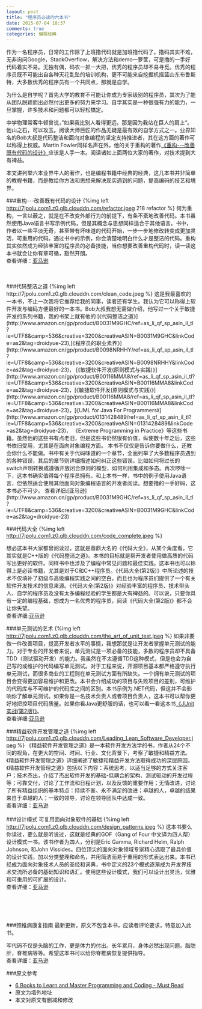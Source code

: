 ```yaml
---
layout: post
title: "程序员必读的六本书"
date: 2015-07-04 18:37
comments: true
categories: 编程经典
---
```

作为一名程序员，日常的工作除了上班撸代码就是加班撸代码了。撸码其实不难，无非询问Google，StackOverflow，解决方法和demo一箩筐，可是撸的一手好代码着实不易。无独有偶，码农一抓一大把，优秀的程序员却不易寻觅。优秀的程序员既不可能出自各种天花乱坠的培训机构，更不可能来自挖掘机摇篮山东布鲁斯特，大多数优秀的程序员有一个共同点，那就是自学。

为什么是自学呢？首先大学的教育不可能让你成为专家级别的程序员，其次为了能从团队脱颖而出必然付出更多的努力来学习。自学其实是一种很强有力的能力，一旦掌握，许多技术和问题都可以轻松搞定。

中学物理常客牛顿曾说，”如果我比别人看得更远，那是因为我站在巨人的肩上“。他山之石，可以攻玉。阅读大师巨匠的作品无疑是最有效的自学方式之一。业界知名的Bob大叔是代码整洁和面向对象编程的坚定支持推进者，其在这方面的著作可以称得上权威。Martin Fowler同样名声在外，他的关于重构的著作[《重构---改善既有代码的设计》](http://droidredirect.sinaapp.com/book_refactor.php)应该是人手一本。阅读诸如上面两位大家的著作，对技术提到大有裨益。
<!--more-->
本文讲列举六本业界牛人的著作，也是编程书籍中经典的经典，这几本书并非简单的教程书籍，而是教给你方法和思想来解决现实遇到的问题，提高编码的技艺和境界。

###重构---改善既有代码的设计
{%img left http://7jpolu.com1.z0.glb.clouddn.com/refactor.jpeg 218 refactor %}
何为重构，一言以蔽之，就是在不改变外部行为的前提下，有条不紊地改善代码。本书虽然使用Java语言书写示例代码，但是其概念与思想同样适合于其他语言。书中，作者以一些平淡无奇，甚至带有坏味道的代码开始，一步一步地修改转变成更加灵活，可重用的代码。通过书中的示例，你会清楚地明白什么才是整洁的代码。重构其实依然成为经验丰富的程序员的必备技能，当你想要改善重构代码时，读一读这本书就会让你有章可循，豁然开朗。  
查看详细：[亚马逊](http://droidredirect.sinaapp.com/book_refactor.php)

<br/>
<br/>
###代码整洁之道
{%img left http://7jpolu.com1.z0.glb.clouddn.com/clean_code.jpeg %}
这是我最喜欢的一本书，不止一次我将它推荐给我的同事，读者还有学生。我认为它可以称得上软件开发与编码方便最好的一本书。Bob大叔我想无需做介绍，他写过一个关于敏捷开发的系列书籍，我的书架上就有他的 [《代码整洁之道》](http://www.amazon.cn/gp/product/B0031M9GHC/ref=as_li_qf_sp_asin_il_tl?ie=UTF8&camp=536&creative=3200&creativeASIN=B0031M9GHC&linkCode=as2&tag=droidyue-23),[《程序员的职业素养》](http://www.amazon.cn/gp/product/B0098NRHHY/ref=as_li_qf_sp_asin_il_tl?ie=UTF8&camp=536&creative=3200&creativeASIN=B0098NRHHY&linkCode=as2&tag=droidyue-23)，
[《敏捷软件开发(原则模式与实践)》](http://www.amazon.cn/gp/product/B00116MMA8/ref=as_li_qf_sp_asin_il_tl?ie=UTF8&camp=536&creative=3200&creativeASIN=B00116MMA8&linkCode=as2&tag=droidyue-23)，[《敏捷软件开发(原则模式与实践)》](http://www.amazon.cn/gp/product/B00116MMA8/ref=as_li_qf_sp_asin_il_tl?ie=UTF8&camp=536&creative=3200&creativeASIN=B00116MMA8&linkCode=as2&tag=droidyue-23)，[《UML for Java For Programmers》](http://www.amazon.cn/gp/product/0131428489/ref=as_li_qf_sp_asin_il_tl?ie=UTF8&camp=536&creative=3200&creativeASIN=0131428489&linkCode=as2&tag=droidyue-23)， 《Extreme Programming in Practice》等这些书籍。虽然他的这些书有点老旧，但是这些书仍然很有价值，纵使数十年之后，这些书依旧受用，尤其是在面向对象编程方面。
 本书不仅仅是告诉你要做什么，还教会你什么不能做。书中有关于代码味道的一个章节，全面列举了大多数程序员遇到的各种错误，其后的章节则详细描述如何纠正这些错误。比如如何将过长的switch声明转换成遵循开放闭合原则的模型，如何利用集成和多态。再次啰嗦一下，这本书确实值得每个程序员拥有。和上本书一样，书中的例子使用Java语言，但依然适合使用其他面向对象编程语言的开发者阅读。想要撸的一手好码，这本书必不可少。  
查看详细:[亚马逊](http://www.amazon.cn/gp/product/B0031M9GHC/ref=as_li_qf_sp_asin_il_tl?ie=UTF8&camp=536&creative=3200&creativeASIN=B0031M9GHC&linkCode=as2&tag=droidyue-23)

###代码大全
{%img left http://7jpolu.com1.z0.glb.clouddn.com/code_complete.jpeg %}

想必这本书大家都曾阅读过，这就是鼎鼎大名的《代码大全》，从某个角度看，它其实就是C++版的《代码整洁之道》。本书的目标就是帮开发者使用做高质的代码写出更好的软件。同样书中也涉及了编程中常见问题和最佳实践。这本书也可以称得上是必读书籍，尤其是对于C和C++程序员。《代码大全(第2版)》中所论述的技术不仅填补了初级与高级编程实践之间的空白，而且也为程序员们提供了一个有关软件开发技术的信息来源。《代码大全(第2版)》对经验丰富的程序员、技术带头人、自学的程序员及没有太多编程经验的学生都是大有裨益的。可以说，只要你具有一定的编程基础，想成为一名优秀的程序员，阅读《代码大全(第2版)》都不会让你失望。  
查看详细:[亚马逊](http://www.amazon.cn/gp/product/B0061XKRXA/ref=as_li_qf_sp_asin_il_tl?ie=UTF8&camp=536&creative=3200&creativeASIN=B0061XKRXA&linkCode=as2&tag=droidyue-23)

###单元测试的艺术
{%img left http://7jpolu.com1.z0.glb.clouddn.com/the_art_of_unit_test.jpeg %}
如果非要做一件改善项目，提高开发者水平的事情，我想那就是让开发者掌握单元测试的能力。对于专业的开发者来说，单元测试是一项必备的技能，多数的程序员却不具备TDD（测试驱动开发）的能力。我虽然在不太遵循TDD这种模式，但是也会为自己写的或维护的代码编写单元测试。对于工程来说，开源项目基本都严格遵守执行单元测试，而很多商业的工程则在单元测试方面有所缺失。一个拥有单元测试的项目会变得更加容易维护和更改。本书会介绍成功的项目与失败项目的差别，可维护的代码库与不可维护的代码库之间的区别。本书示例为.NET代码，但这并不会影响你了解单元测试。如果你是一名技术负责人或者项目负责人，这本书可以帮你更好地把控项目代码质量。如果你看Java更舒服的话，也可以看一看这本书[《JUnit实战(第2版)》](http://www.amazon.cn/gp/product/B007NDAPHK/ref=as_li_qf_sp_asin_il_tl?ie=UTF8&camp=536&creative=3200&creativeASIN=B007NDAPHK&linkCode=as2&tag=droidyue-23)。  
查看详细:[亚马逊](http://www.amazon.cn/gp/product/B00MBQMFLI/ref=as_li_qf_sp_asin_il_tl?ie=UTF8&camp=536&creative=3200&creativeASIN=B00MBQMFLI&linkCode=as2&tag=droidyue-23)

###精益软件开发管理之道
{%img left http://7jpolu.com1.z0.glb.clouddn.com/Leading_Lean_Software_Developer.jpeg %}
《精益软件开发管理之道》是一本软件开发方法学的书。作者从24个不同的视角，在更大的空间、时间、行业、文化背景下，考察了敏捷和精益方法。《精益软件开发管理之道》详细阐述了敏捷和精益开发方法取得成功的深层原因。《精益软件开发管理之道》包括以下内容：系统思考，以适当足够的方式关注客户；技术杰出，介绍了杰出软件开发的基础-低耦合的架构、测试驱动的开发过程等；可靠交付，讨论了工作流和日程计划，以及反馈的重要作用；无情改进，讨论了所有精益组织的基本特点：持续不断、永不满足的改进；卓越的人，卓越的结果来自于卓越的人；一致的领导，讨论在领导团队中达成一致。  
查看详细：[亚马逊](http://www.amazon.cn/gp/product/B0056E8SUO/ref=as_li_qf_sp_asin_il_tl?ie=UTF8&camp=536&creative=3200&creativeASIN=B0056E8SUO&linkCode=as2&tag=droidyue-23)
<br/>
<br/>
###设计模式 可复用面向对象软件的基础
{%img left http://7jpolu.com1.z0.glb.clouddn.com/design_patterns.jpeg %}
这本书要么你读过，要么就是听说过，这就是经典的GOF（Gang of Four 中文译为四人帮）设计模式一书。该书作者为四人，分别是Eric Gamma, Richard Helm, Ralph Johnson, 和John Vissides。四位顶尖的面向对象领域专家精心选取了最具价值的设计实践，加以分类整理和命名，并用简洁而易于重用的形式表达出来。本书已经成为面向对象技术人员的圣经和词典，书中定义的23个模式逐渐成为开发界技术交流所必备的基础知识和语汇。使用这些设计模式，我们可以设计出灵活，优雅和可重用的可扩展的设计。  
查看详细：[亚马逊](http://www.amazon.cn/gp/product/B001130JN8/ref=as_li_qf_sp_asin_il_tl?ie=UTF8&camp=536&creative=3200&creativeASIN=B001130JN8&linkCode=as2&tag=droidyue-23)

<br/>
<br/>
<br/>
<br/>
###颈椎病康复指南
最新更新，原文不包含本书，应读者评论要求，特意加入此书。

写代码不仅是头脑的工作，更是体力的付出。长年累月，身体必然出现问题。脂肪肝，脊椎病等等。希望这本书可以给你脊椎病恢复提供指导。  
查看详细：[亚马逊](http://www.amazon.cn/gp/product/B0085UMKXC/ref=as_li_qf_sp_asin_il_tl?ie=UTF8&camp=536&creative=3200&creativeASIN=B0085UMKXC&linkCode=as2&tag=droidyue-23)


###原文参考
  * [6 Books to Learn and Master Programming and Coding - Must Read](http://javarevisited.blogspot.com/2014/09/top-6-books-to-learn-programming-coding.html)
  * 原文为墙外地址
  * 本文对原文有删减和修改
